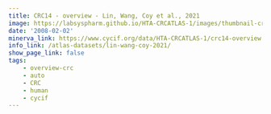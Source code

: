 ```yaml
---
title: CRC14 - overview - Lin, Wang, Coy et al., 2021
image: https://labsyspharm.github.io/HTA-CRCATLAS-1/images/thumbnail-crc14-overview.jpg
date: '2008-02-02'
minerva_link: https://www.cycif.org/data/HTA-CRCATLAS-1/crc14-overview
info_link: /atlas-datasets/lin-wang-coy-2021/
show_page_link: false
tags:
    - overview-crc
    - auto
    - CRC
    - human
    - cycif
---
```

